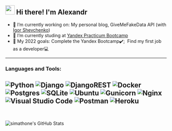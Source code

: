 ## <img src="https://github.com/TheDudeThatCode/TheDudeThatCode/blob/master/Assets/Hi.gif" width="29px"> Hi there! I'm Alexandr 

- 🔭 I’m currently working on: My personal blog, GiveMeFakeData API (with [Igor Shevchenko](https://github.com/bnzone))
- 📖 I’m currently studing at [Yandex Practicum Bootcamp](https://practicum.yandex.ru/)
- 🥇 My 2022 goals: Complete the Yandex Bootcamp✔️; &nbsp;Find my first job as a developer💻

<!--
### You can contact with me:
[](gmail)
[](telegram)
[<img src="https://cdn.jsdelivr.net/gh/devicons/devicon/icons/linkedin/linkedin-original.svg" width="25px"/>](linkedin)
[](instagram)
-->
---

### Languages and Tools:
![Python](https://img.shields.io/badge/python-3670A0?style=for-the-badge&logo=python&logoColor=ffdd54)
![Django](https://img.shields.io/badge/django-%23092E20.svg?style=for-the-badge&logo=django&logoColor=white)
![DjangoREST](https://img.shields.io/badge/DJANGO-REST-ff1709?style=for-the-badge&logo=django&logoColor=white&color=ff1709&labelColor=gray)
![Docker](https://img.shields.io/badge/docker-%230db7ed.svg?style=for-the-badge&logo=docker&logoColor=white)
![Postgres](https://img.shields.io/badge/postgres-%23316192.svg?style=for-the-badge&logo=postgresql&logoColor=white)
![SQLite](https://img.shields.io/badge/sqlite-%2307405e.svg?style=for-the-badge&logo=sqlite&logoColor=white)
![Ubuntu](https://img.shields.io/badge/Ubuntu-E95420?style=for-the-badge&logo=ubuntu&logoColor=white)
![Gunicorn](https://img.shields.io/badge/gunicorn-%298729.svg?style=for-the-badge&logo=gunicorn&logoColor=white)
![Nginx](https://img.shields.io/badge/nginx-%23009639.svg?style=for-the-badge&logo=nginx&logoColor=white)
![Visual Studio Code](https://img.shields.io/badge/Visual%20Studio%20Code-0078d7.svg?style=for-the-badge&logo=visual-studio-code&logoColor=white)
![Postman](https://img.shields.io/badge/Postman-FF6C37?style=for-the-badge&logo=postman&logoColor=white)
![Heroku](https://img.shields.io/badge/heroku-%23430098.svg?style=for-the-badge&logo=heroku&logoColor=white)
---
<br />

![simathone's GitHub Stats](https://github-readme-stats.vercel.app/api?username=Simatheone&&show_icons=true&title_color=e3dcdc&icon_color=bb2acf&text_color=e3dcdc&bg_color=DEG,0f0c29,302b63,24243e&hide_border=true&hide=issues,contribs)

[telegram]: https://t.me/Alexandr_Sviridov
[instagram]: https://www.instagram.com/simatheone/
[linkedin]: https://linkedin.com/in/sviridov-ak-dev/
[gmail]: mailto:alexandersv686@gmail.com
